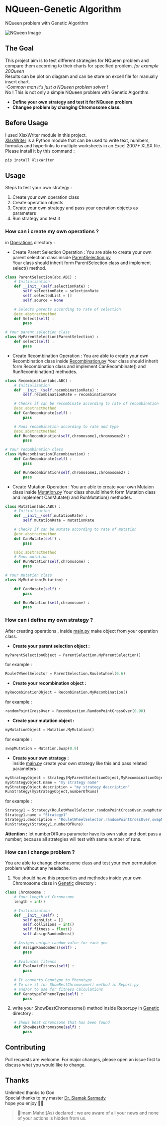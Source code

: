# NQueen-Genetic Algorithm  
NQueen problem with Genetic Algorithm

![NQueen Image](NQueenImage.jpg)

## The Goal  
This project aim is to test different strategies for NQueen problem and compare them according to their charts for specified problem. _for example 20Queen_  
Results can be plot on diagram and can be store on excell file for manually insert chart.   
_-Common man it's just a NQueen problem solver !_    
No ! This is not only a simple NQueen problem with Genetic Algorithm. 
* __Define your own strategy and test it for NQueen problem.__
* __Changee problem by changing Chromosome class.__ 

## Before Usage 
I used XlsxWriter module in this project.  
[XlsxWriter](xlsxwriter.readthedocs.io) is a Python module that can be used to write text, numbers, formulas and hyperlinks to multiple worksheets in an Excel 2007+ XLSX file.
Please install it by this command :   
```bash
pip install XlsxWriter
``` 

## Usage
Steps to test your own strategy :
1. Create your own operation class
2. Create operation objects
3. Create your own strategy and pass your operation objects as parameters
4. Run strategy and test it

### How can i create my own operations ?
in [Operations](/Operations/) directory :
* Create Parent Selection Operation : You are able to create your own parent selection class inside [ParentSelection.py](/Operations/ParentSelection.py)   
Your class should inherit form ParentSelection class and implement select() method.  
```python
class ParentSelection(abc.ABC) :
    # Initialization
    def __init__(self,selectionRate) :
        self.selectionRate = selectionRate
        self.selectedList = []
        self.source = None

    # Selects parents according to rate of selection
    @abc.abstractmethod
    def Select(self) :
        pass

# Your parent selection class 
class MyParentSelection(ParentSelection) :
    def select(self) :
        pass
```

* Create Recombination Operation : You are able to create your own Recombination class inside [Recombination.py](/Operations/Recombination.py)
Your class should inherit form Recombination class and implement CanRecombinate() and RunRecombination() methodes.
```python
class Recombination(abc.ABC) :
    # Initialization
    def __init__(self,recombinationRate) :
        self.recombinationRate = recombinationRate

    # Checks if can be recombinate according to rate of recombination
    @abc.abstractmethod
    def CanRecombinate(self) :
        pass

    # Runs recombination according to rate and type
    @abc.abstractmethod
    def RunRecombination(self,chromosome1,chromosome2) :
        pass

# Your recombination class
class MyRecombination(Recombination) :
    def CanRecombinate(self) :
        pass

    def RunRecombination(self,chromosome1,chromosome2) :
        pass
```

* Create Mutation Operation : You are able to create your own Mutaion class inside [Mutation.py](/Operations/Mutation.py)
Your class should inherit form Mutation class and implement CanMutate() and RunMutation() methodes.
```python
class Mutation(abc.ABC) :
    # Initialization
    def __init__(self,mutationRate) :
        self.mutationRate = mutationRate

    # Checks if can be mutate according to rate of mutation
    @abc.abstractmethod
    def CanMutate(self) :
        pass

    @abc.abstractmethod
    # Runs mutation 
    def RunMutation(self,chromosome) :
        pass

# Your mutation class 
class MyMutation(Mutation) :

    def CanMutate(self) :
        pass

    def RunMutation(self,chromosome) :
        pass
```

### How can i define my own strategy ?
After creating operations , inside [main.py](/main.py) make object from your operation class. 
* __Create your parent selection object :__ 
```python
myParentSelectionObject = ParentSelection.MyParentSelection()  
```
for example :    
```python
RouletWheelSelector = ParentSelection.Rouletwheel(0.6)  
```

* __Create your recombination object :__
```python
myRecombinationObject = Recombination.MyRecombination()  
```
for example :
```python
randomPointCrossOver = Recombination.RandomPointCrossOver(0.98)
```

* __Create your mutation object :__
```python
myMutationObject = Mutation.MyMutation()
```
for example :
```python
swapMutation = Mutation.Swap(0.9)
```
* __Create your own strategy :__  
inside [main.py](/main.py) create your own strategy like this and pass related parameters :  
```python
myStrategyObject = Strategy(MyParentSelectionObject,MyRecombinationObject,MyMutationObject)
myStrategyObject.name = "my strategy name"
myStrategyObject.description = "my strategy description"
RunStrategy(myStrategyObject,numberOfRuns)
``` 
for example :
```python
Strategy1 = Strategy(RouletWheelSelector,randomPointCrossOver,swapMutation)
Strategy1.name = "Strategy1"
Strategy1.description = "RouletWheelSelector,randomPointCrossOver,swapMutation"
RunStrategy(Strategy1,numberOfRuns)
```
__Attention :__ let numberOfRuns parameter have its own value and dont pass a number; because all strategies will test with same number of runs. 
 
### How can i change problem ?
You are able to change chromosome class and test your own permutation problem without any headache.
1. You should have this properties and methodes inside your own Chromosome class in [Genetic](/Genetic/) directory :
```python
class Chromosome :
    # Your length of Chromosome 
    length = int()

    # Initialization
    def __init__(self) :
        self.gensList = []
        self.collisions = int()
        self.fitness = float()
        self.AssignRandomGens()

    # Assigns unique random value for each gen
    def AssignRandomGens(self) :
        pass
    
    # Evaluates fitenss
    def EvaluateFitness(self) :
        pass
    
    # It converts Genotype to Phenotype
    # To use it for ShowBestChromosome() method in Report.py
    # and/or to use for fitness calculations
    def GenotypeToPhenoType(self) :
        pass
```
2. write your ShowBestChromosome() method inside Report.py in [Genetic](/Genetic/) directory :
```python
    # Shows best chromosome that has been found
    def ShowBestChromosome(self) :
        pass
```
 
## Contributing
Pull requests are welcome. For major changes, please open an issue first to discuss what you would like to change.  

## Thanks
  Unlimited thanks to God   
  Special thanks to my master [Dr. Siamak Sarmady](https://sarmady.com/siamak/)   
  hope you enjoy 🤗🌹  

>:blossom:Imam Mahdi(As) declared :
> we are aware of all your news 
> and none of your actions is hidden from us.
